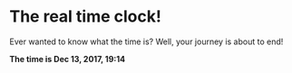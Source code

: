 # The real time clock!

Ever wanted to know what the time is? Well, your journey is about to end!

**The time is Dec 13, 2017, 19:14**